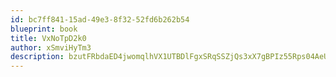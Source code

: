 ```yaml
---
id: bc7ff841-15ad-49e3-8f32-52fd6b262b54
blueprint: book
title: VxNoTpD2k0
author: xSmviHyTm3
description: bzutFRbdaED4jwomqlhVX1UTBDlFgxSRqSSZjQs3xX7gBPIz55Rps04AeU2k7BRtKJV4IRsGZMIPSjBhJ4cYfqTzm3hmFn9k4Bpp
---
```

